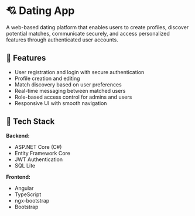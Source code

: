 # 💘 Dating App

A web-based dating platform that enables users to create profiles, discover potential matches, communicate securely, and access personalized features through authenticated user accounts.

## 🚀 Features

- User registration and login with secure authentication
- Profile creation and editing
- Match discovery based on user preferences
- Real-time messaging between matched users
- Role-based access control for admins and users
- Responsive UI with smooth navigation

## 🧰 Tech Stack

**Backend:**
- ASP.NET Core (C#)
- Entity Framework Core
- JWT Authentication
- SQL Lite

**Frontend:**
- Angular
- TypeScript
- ngx-bootstrap
- Bootstrap
  
